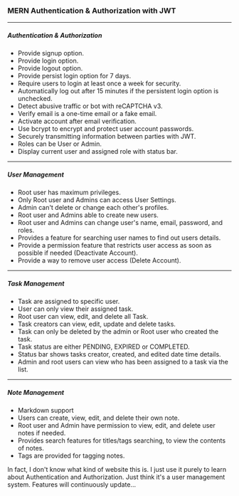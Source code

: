 ### MERN Authentication & Authorization with JWT

---

##### Authentication & Authorization

- Provide signup option.
- Provide login option.
- Provide logout option.
- Provide persist login option for 7 days.
- Require users to login at least once a week for security.
- Automatically log out after 15 minutes if the persistent login option is unchecked.
- Detect abusive traffic or bot with reCAPTCHA v3.
- Verify email is a one-time email or a fake email.
- Activate account after email verification.
- Use bcrypt to encrypt and protect user account passwords.
- Securely transmitting information between parties with JWT.
- Roles can be User or Admin.
- Display current user and assigned role with status bar.

---

##### User Management

- Root user has maximum privileges.
- Only Root user and Admins can access User Settings.
- Admin can't delete or change each other's profiles.
- Root user and Admins able to create new users.
- Root user and Admins can change user's name, email, password, and roles.
- Provides a feature for searching user names to find out users details.
- Provide a permission feature that restricts user access as soon as possible if needed (Deactivate Account).
- Provide a way to remove user access (Delete Account).

---

##### Task Management

- Task are assigned to specific user.
- User can only view their assigned task.
- Root user can view, edit, and delete all Task.
- Task creators can view, edit, update and delete tasks.
- Task can only be deleted by the admin or Root user who created the task.
- Task status are either PENDING, EXPIRED or COMPLETED.
- Status bar shows tasks creator, created, and edited date time details.
- Admin and root users can view who has been assigned to a task via the list.

---

##### Note Management

- Markdown support
- Users can create, view, edit, and delete their own note.
- Root user and Admin have permission to view, edit, and delete user notes if needed.
- Provides search features for titles/tags searching, to view the contents of notes.
- Tags are provided for tagging notes.

In fact, I don't know what kind of website this is. I just use it purely to learn about Authentication and Authorization. Just think it's a user management system.
Features will continuously update...
